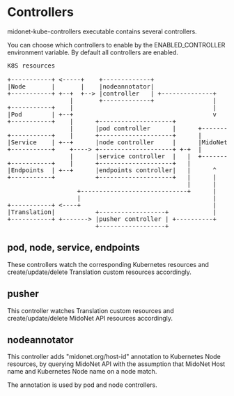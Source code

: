 # Controllers

midonet-kube-controllers executable contains several controllers.

You can choose which controllers to enable by the ENABLED_CONTROLLER
environment variable.  By default all controllers are enabled.

<pre>
K8S resources

+-----------+ <-----+    +-------------+
|Node       |       |    |nodeannotator|
+-----------+ +--+  +--> |controller   | +--------------+
                 |       +-------------+                |
+-----------+    |                                      |
|Pod        | +--+                                      v
+-----------+    |      +--------------------+
                 |      |pod controller      |      +-----------+
+-----------+    |      +--------------------+      |           |
|Service    | +--+      |node controller     |      |MidoNet API|
+-----------+    +----> +--------------------+ +-+  |           |
                 |      |service controller  |   |  +-----------+
+-----------+    |      +--------------------+   |
|Endpoints  | +--+      |endpoints controller|   |      ^
+-----------+           +--------------------+   |      |
                                                 |      |
                   +-----------------------------+      |
                   |                                    |
+-----------+ <----+                                    |
|Translation|           +------------------+            |
+-----------+ +-------> |pusher controller | +----------+
                        +------------------+
</pre>

## pod, node, service, endpoints

These controllers watch the corresponding Kubernetes resources
and create/update/delete Translation custom resources accordingly.

## pusher

This controller watches Translation custom resources and
create/update/delete MidoNet API resources accordingly.

## nodeannotator

This controller adds "midonet.org/host-id" annotation to Kubernetes
Node resources, by querying MidoNet API with the assumption that
MidoNet Host name and Kubernetes Node name on a node match.

The annotation is used by pod and node controllers.
